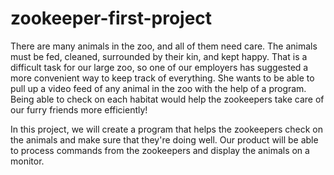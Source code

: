 # zookeeper-first-project

There are many animals in the zoo, and all of them need care. The animals must be fed, cleaned, surrounded by their kin, and kept happy. That is a difficult task for our large zoo, so one of our employers has suggested a more convenient way to keep track of everything. She wants to be able to pull up a video feed of any animal in the zoo with the help of a program. Being able to check on each habitat would help the zookeepers take care of our furry friends more efficiently!

In this project, we will create a program that helps the zookeepers check on the animals and make sure that they're doing well. Our product will be able to process commands from the zookeepers and display the animals on a monitor.
